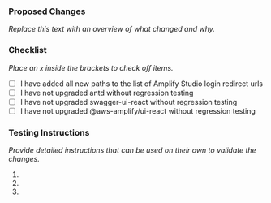 ### Proposed Changes

*Replace this text with an overview of what changed and why.*

### Checklist

*Place an `x` inside the brackets to check off items.*

- [ ] I have added all new paths to the list of Amplify Studio login redirect urls
- [ ] I have not upgraded antd without regression testing
- [ ] I have not upgraded swagger-ui-react without regression testing
- [ ] I have not upgraded @aws-amplify/ui-react without regression testing

### Testing Instructions

*Provide detailed instructions that can be used on their own to validate the changes.*

1. 
1. 
1. 